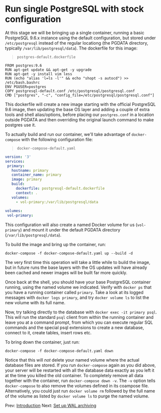 # Run single PostgreSQL with stock configuration


At this stage we will be bringing up a single container, running a basic
PostgreSQL 9.6.x instance using the default configuration, but stored under
`/etc/postgresql` instead of the regular locationg (the PGDATA directory,
typically `/var/lib/postgresql/data`). The dockerfile for this image:

> `postgres-default.dockerfile`  

```
FROM postgres:9.6
RUN apt-get update && apt-get -y upgrade
RUN apt-get -y install vim less
RUN (echo "alias 'l=ls -l'" && echo "shopt -s autocd") >> /etc/bash.bashrc
ENV PGUSER=postgres
COPY postgresql-default.conf /etc/postgresql/postgresql.conf
CMD ["postgres", "-c", "config_file=/etc/postgresql/postgresql.conf"]
```
  
This dockerfile will create a new image starting with the official PostgreSQL
9.6 image, then updating the base OS layer and adding a couple of extra tools
and shell alias/options, before placing our `postgres.conf` in a location outside
PGDATA and then overriding the original launch command to make postgres use it.

To actually build and run our container, we'll take advantage of 
`docker-compose` with the following configuration file:
 
 > `docker-compose-default.yaml`
 ```yaml
version: '3'
services:
  primary:
    hostname: primary
    container_name: primary
    image: primary
    build:
      dockerfile: postgresql-default.dockerfile
      context: .
    volumes:
      - vol-primary:/var/lib/postgresql/data
      
volumes:
  vol-primary:
```
This configuration will also create a named Docker volume for us 
(`vol-primary`) and mount it under the default PGDATA directory 
(`/var/lib/postgresql/data`).

To build the image and bring up the container, run:

```docker-compose -f docker-compose-default.yaml up --build -d ```

The very first time this operation will take a little while to build the 
image, but in future runs the base layers with the OS updates will have already 
been cached and newer images will be built far more quickly.

Once back at the shell, you should have your base PostgreSQL container running, 
using
the named volume we indicated. Verify with `docker ps` that you have a running
container called `primary`. Take a look at its logged messages with `docker logs
primary`, and try `docker volume ls` to list the new volume with its full name.

Now, try talking directly to the database with `docker exec -it primary
psql`. This will run the standard `psql` client from within the running
container and leave you at a command prompt, from which you can execute regular
SQL commands and the special psql extensions to create a new database, connect
to it, create tables, insert rows etc.
 
 To bring down the container, just run:
 
 ```docker-compose -f docker-compose-default.yaml down```

Notice that this will *not* delete your named volume where the actual 
database files are stored. If you run `docker-compose` again as you did 
above, your server will be restarted with all the database data exactly as 
you left it at the time you killed the old container. To completely remove 
all data together with the container, run `docker-compose down -v`. The `-v` 
option tells `docker-compose` to also remove the volumes defined in its 
coampose file. Alternatively, you could just run `docker volume rm` followed 
by the full name of the volume as listed by `docker volume ls` to purge the 
named volume.

Prev: [Introduction](README.md) Next: [Set up WAL archiving](docs/02.md)


